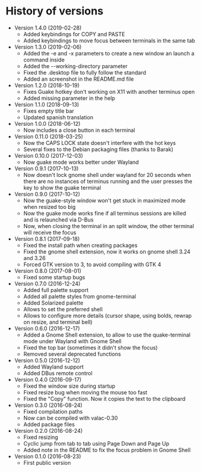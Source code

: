 # History of versions #

* Version 1.4.0 (2019-02-28)
  * Added keybindings for COPY and PASTE
  * Added keybindings to move focus between terminals in the same tab
* Version 1.3.0 (2019-02-06)
  * Added the -e and -x parameters to create a new window an launch a command inside
  * Added the --working-directory parameter
  * Fixed the .desktop file to fully follow the standard
  * Added an screenshot in the README.md file
* Version 1.2.0 (2018-10-19)
  * Fixes Guake hotkey don't working on X11 with another terminus open
  * Added missing parameter in the help
* Version 1.1.0 (2018-09-13)
  * Fixes empty title bar
  * Updated spanish translation
* Version 1.0.0 (2018-06-12)
  * Now includes a close button in each terminal
* Version 0.11.0 (2018-03-25)
  * Now the CAPS LOCK state doesn't interfere with the hot keys
  * Several fixes to the Debian packaging files (thanks to Barak)
* Version 0.10.0 (2017-12-03)
  * Now guake mode works better under Wayland
* Version 0.9.1 (2017-10-13)
  * Now doesn't lock gnome shell under wayland for 20 seconds when there are no instances of terminus running and the user presses the key to show the guake terminal
* Version 0.9.0 (2017-10-12)
  * Now the guake-style window won't get stuck in maximized mode when resized too big
  * Now the guake mode works fine if all terminus sessions are killed and is relaunched via D-Bus
  * Now, when closing the terminal in an split window, the other terminal will receive the focus
* Version 0.8.1 (2017-09-18)
  * Fixed the install path when creating packages
  * Fixed the gnome shell extension, now it works on gnome shell 3.24 and 3.26
  * Forced GTK version to 3, to avoid compiling with GTK 4
* Version 0.8.0 (2017-08-01)
  * Fixed some startup bugs
* Version 0.7.0 (2016-12-24)
  * Added full palette support
  * Added all palette styles from gnome-terminal
  * Added Solarized palette
  * Allows to set the preferred shell
  * Allows to configure more details (cursor shape, using bolds, rewrap on resize, and terminal bell)
* Version 0.6.0 (2016-12-17)
  * Added a Gnome Shell extension, to allow to use the quake-terminal mode under Wayland with Gnome Shell
  * Fixed the top bar (sometimes it didn't show the focus)
  * Removed several deprecated functions
* Version 0.5.0 (2016-12-12)
  * Added Wayland support
  * Added DBus remote control
* Version 0.4.0 (2016-09-17)
  * Fixed the window size during startup
  * Fixed resize bug when moving the mouse too fast
  * Fixed the "Copy" function. Now it copies the text to the clipboard
* Version 0.3.0 (2016-08-24)
  * Fixed compilation paths
  * Now can be compiled with valac-0.30
  * Added package files
* Version 0.2.0 (2016-08-24)
  * Fixed resizing
  * Cyclic jump from tab to tab using Page Down and Page Up
  * Added note in the README to fix the focus problem in Gnome Shell
* Version 0.1.0 (2016-08-23)
  * First public version
